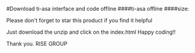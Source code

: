 #Download ti-asa interface and code offline
####ti-asa offline
####size:

Please don't forget to star this product if you find it helpful

Just download the unzip and click on the index.html
Happy coding!!

Thank you.
RISE GROUP